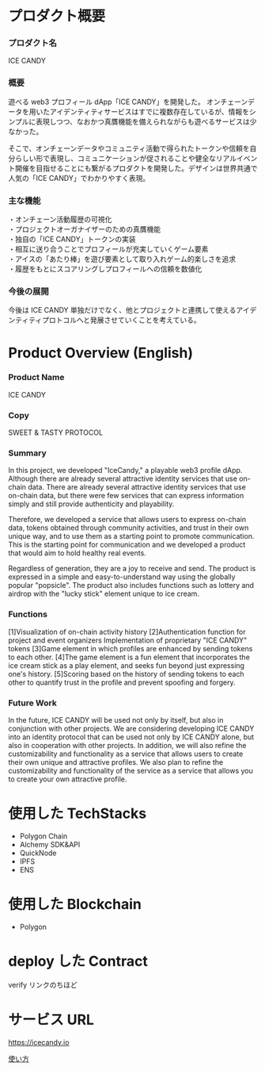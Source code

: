 # プロダクト概要

### プロダクト名

ICE CANDY

### 概要

遊べる web3 プロフィール dApp「ICE CANDY」を開発した。
オンチェーンデータを用いたアイデンティティサービスはすでに複数存在しているが、情報をシンプルに表現しつつ、なおかつ真贋機能を備えられながらも遊べるサービスは少なかった。

そこで、オンチェーンデータやコミュニティ活動で得られたトークンや信頼を自分らしい形で表現し、コミュニケーションが促されることや健全なリアルイベント開催を目指せることにも繋がるプロダクトを開発した。デザインは世界共通で人気の「ICE CANDY」でわかりやすく表現。

### 主な機能

・オンチェーン活動履歴の可視化  
・プロジェクトオーガナイザーのための真贋機能  
・独自の「ICE CANDY」トークンの実装  
・相互に送り合うことでプロフィールが充実していくゲーム要素  
・アイスの「あたり棒」を遊び要素として取り入れゲーム的楽しさを追求  
・履歴をもとにスコアリングしプロフィールへの信頼を数値化

### 今後の展開

今後は ICE CANDY 単独だけでなく、他とプロジェクトと連携して使えるアイデンティティプロトコルへと発展させていくことを考えている。

# Product Overview (English)

### Product Name

ICE CANDY

### Copy

SWEET & TASTY PROTOCOL

### Summary

In this project, we developed "IceCandy," a playable web3 profile dApp.
Although there are already several attractive identity services that use on-chain data. There are already several attractive identity services that use on-chain data, but there were few services that can express information simply and still provide authenticity and playability.

Therefore, we developed a service that allows users to express on-chain data, tokens obtained through community activities, and trust in their own unique way, and to use them as a starting point to promote communication.
This is the starting point for communication and we developed a product that would aim to hold healthy real events.

Regardless of generation, they are a joy to receive and send. The product is expressed in a simple and easy-to-understand way using the globally popular "popsicle". The product also includes functions such as lottery and airdrop with the "lucky stick" element unique to ice cream.

### Functions

[1]Visualization of on-chain activity history
[2]Authentication function for project and event organizers Implementation of proprietary "ICE CANDY" tokens
[3]Game element in which profiles are enhanced by sending tokens to each other.
[4]The game element is a fun element that incorporates the ice cream stick as a play element, and seeks fun beyond just expressing one's history.
[5]Scoring based on the history of sending tokens to each other to quantify trust in the profile and prevent spoofing and forgery.

### Future Work

In the future, ICE CANDY will be used not only by itself, but also in conjunction with other projects.
We are considering developing ICE CANDY into an identity protocol that can be used not only by ICE CANDY alone, but also in cooperation with other projects.
In addition, we will also refine the customizability and functionality as a service that allows users to create their own unique and attractive profiles.
We also plan to refine the customizability and functionality of the service as a service that allows you to create your own attractive profile.

# 使用した TechStacks

- Polygon Chain
- Alchemy SDK&API
- QuickNode
- IPFS
- ENS

# 使用した Blockchain

- Polygon

# deploy した Contract

verify リンクのちほど

# サービス URL

https://icecandy.io

[使い方](https://code4japan-community.notion.site/IceCandy-6a76fd525b434751929ee98b6c068c09)
